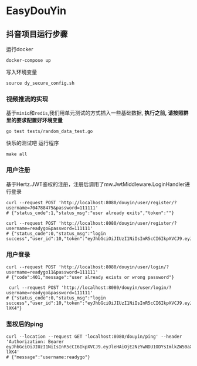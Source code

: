 # EasyDouYin

## 抖音项目运行步骤

运行docker
```shell
docker-compose up
```
写入环境变量
```shell
source dy_secure_config.sh
```
### 视频推流的实现
基于`minio`和`redis`,我们用单元测试的方式插入一些基础数据, **执行之前, 请按照群里的要求配置好环境变量**

```shell
go test tests/random_data_test.go
```
快乐的测试吧 运行程序
```shell
make all
```

### 用户注册
基于Hertz.JWT鉴权的注册，注册后调用了mw.JwtMiddleware.LoginHandler进行登录
```shell
curl --request POST 'http://localhost:8080/douyin/user/register/?username=704788475&password=111111'
# {"status_code":1,"status_msg":"user already exits","token":""}

curl --request POST 'http://localhost:8080/douyin/user/register/?username=readygo&password=111111'
# {"status_code":0,"status_msg":"login success","user_id":10,"token":"eyJhbGciOiJIUzI1NiIsInR5cCI6IkpXVCJ9.eyJleHAiOjE2NzYwNDU0NzAsImlkZW50aXR5IjoicmVhZHlnbyIsIm9yaWdfaWF0IjoxNjc2MDQxODcwfQ.3G05OinRGLYDGlsDz5zt4XJX4UnjW6XnILRk1SvK2gM"}
```
### 用户登录
```shell
curl --request POST 'http://localhost:8080/douyin/user/login/?username=readygo11&password=111111'
# {"code":401,"message":"user already exists or wrong password"}

 curl --request POST 'http://localhost:8080/douyin/user/login/?username=readygo&password=111111'
# {"status_code":0,"status_msg":"login success","user_id":10,"token":"eyJhbGciOiJIUzI1NiIsInR5cCI6IkpXVCJ9.eyJleHAiOjE2NzYwNDU1ODYsImlkZW50aXR5IjoicmVhZHlnbyIsIm9yaWdfaWF0IjoxNjc2MDQxOTg2fQ.BIMU_OS2CLrmmN1vrW0XWkFwaPPu5gPtViBAnw-lXK4"}
```

### 鉴权后的ping
```shell
curl --location --request GET 'localhost:8080/douyin/ping' --header 'Authorization: Bearer eyJhbGciOiJIUzI1NiIsInR5cCI6IkpXVCJ9.eyJleHAiOjE2NzYwNDU1ODYsImlkZW50aXR5IjoicmVhZHlnbyIsIm9yaWdfaWF0IjoxNjc2MDQxOTg2fQ.BIMU_OS2CLrmmN1vrW0XWkFwaPPu5gPtViBAnw-lXK4'
# {"message":"username:readygo"}
```